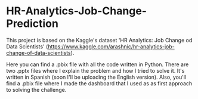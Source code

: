 # HR-Analytics-Job-Change-Prediction
This project is based on the Kaggle's dataset 'HR Analytics: Job Change od Data Scientists' (https://www.kaggle.com/arashnic/hr-analytics-job-change-of-data-scientists).

Here you can find a .pbix file with all the code written in Python.
There are two .pptx files where I explain the problem and how I tried to solve it. It's written in Spanish (soon I'll be uploading the English version).
Also, you'll find a .pbix file where I made the dashboard that I used as as first approach to solving the challenge.
